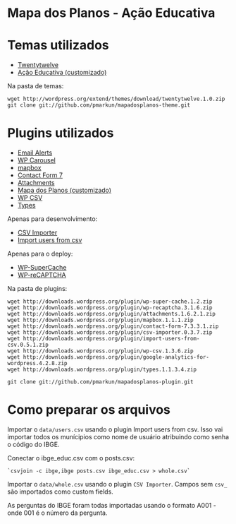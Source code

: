 # Mapa dos Planos - Ação Educativa

# Temas utilizados

* [Twentytwelve](http://wordpress.org/extend/themes/twentytwelve/)
* [Ação Educativa (customizado)](https://github.com/pmarkun/mapadosplanos-theme)


Na pasta de temas:

    wget http://wordpress.org/extend/themes/download/twentytwelve.1.0.zip
    git clone git://github.com/pmarkun/mapadosplanos-theme.git
    
# Plugins utilizados

* [Email Alerts](http://wordpress.org/extend/plugins/email-alerts/)
* [WP Carousel](http://wordpress.org/extend/plugins/wp-carousel/)
* [mapbox](http://wordpress.org/extend/plugins/mapbox/)
* [Contact Form 7](http://wordpress.org/extend/plugins/contact-form-7/)
* [Attachments](http://wordpress.org/extend/plugins/attachments/)
* [Mapa dos Planos (customizado)](https://github.com/pmarkun/mapadosplanos-plugin)
* [WP CSV](http://wordpress.org/extend/plugins/wp-csv/)
* [Types](http://wordpress.org/extend/plugins/types/)

Apenas para desenvolvimento:
 
* [CSV Importer](http://wordpress.org/extend/plugins/csv-importer/)
* [Import users from csv](http://wordpress.org/extend/plugins/import-users-from-csv/)

Apenas para o deploy:

* [WP-SuperCache](http://wordpress.org/extend/plugins/wp-super-cache/)
* [WP-reCAPTCHA](http://wordpress.org/extend/plugins/wp-recaptcha/)

Na pasta de plugins:

    wget http://downloads.wordpress.org/plugin/wp-super-cache.1.2.zip
    wget http://downloads.wordpress.org/plugin/wp-recaptcha.3.1.6.zip
    wget http://downloads.wordpress.org/plugin/attachments.1.6.2.1.zip
    wget http://downloads.wordpress.org/plugin/mapbox.1.1.1.zip
    wget http://downloads.wordpress.org/plugin/contact-form-7.3.3.1.zip
    wget http://downloads.wordpress.org/plugin/csv-importer.0.3.7.zip
    wget http://downloads.wordpress.org/plugin/import-users-from-csv.0.5.1.zip
    wget http://downloads.wordpress.org/plugin/wp-csv.1.3.6.zip
    wget http://downloads.wordpress.org/plugin/google-analytics-for-wordpress.4.2.8.zip
    wget http://downloads.wordpress.org/plugin/types.1.1.3.4.zip
    
    git clone git://github.com/pmarkun/mapadosplanos-plugin.git
    
# Como preparar os arquivos

Importar o `data/users.csv` usando o plugin Import users from csv. Isso vai importar todos os munícipios como nome de usuário atribuindo como senha o código do IBGE.

Conectar o ibge_educ.csv com o posts.csv:

    `csvjoin -c ibge,ibge posts.csv ibge_educ.csv > whole.csv`

Importar o `data/whole.csv` usando o plugin `CSV Importer`. Campos sem `csv_` são importados como custom fields.

As perguntas do IBGE foram todas importadas usando o formato A001 - onde 001 é o número da pergunta.
